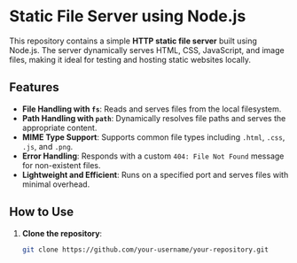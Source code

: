 # Static File Server using Node.js

This repository contains a simple **HTTP static file server** built using Node.js. The server dynamically serves HTML, CSS, JavaScript, and image files, making it ideal for testing and hosting static websites locally.

## Features

- **File Handling with `fs`**: Reads and serves files from the local filesystem.
- **Path Handling with `path`**: Dynamically resolves file paths and serves the appropriate content.
- **MIME Type Support**: Supports common file types including `.html`, `.css`, `.js`, and `.png`.
- **Error Handling**: Responds with a custom `404: File Not Found` message for non-existent files.
- **Lightweight and Efficient**: Runs on a specified port and serves files with minimal overhead.

## How to Use

1. **Clone the repository**:
   ```bash
   git clone https://github.com/your-username/your-repository.git
